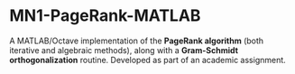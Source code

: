 # MN1-PageRank-MATLAB
A MATLAB/Octave implementation of the **PageRank algorithm** (both iterative and algebraic methods), along with a **Gram-Schmidt orthogonalization** routine. Developed as part of an academic assignment.
